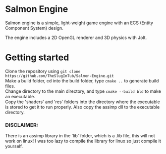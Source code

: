 # Salmon Engine

Salmon engine is a simple, light-weight game engine with an ECS (Entity Component System) design.

The engine includes a 2D OpenGL renderer and 3D physics with Jolt.

# Getting started

Clone the repository using `git clone https://github.com/TheSlugInTub/Salmon-Engine.git`\
Make a build folder, cd into the build folder, type `cmake ..` to generate build files.\
Change directory to the main directory, and type `cmake --build bld` to make an executable.\
Copy the 'shaders' and 'res' folders into the directory where the executable is stored
to get it to run properly. Also copy the assimp dll to the executable directory.

### DISCLAIMER:

There is an assimp library in the 'lib' folder, which is a .lib file, this will not work on linux!
I was too lazy to compile the library for linux so just compile it yourself.

